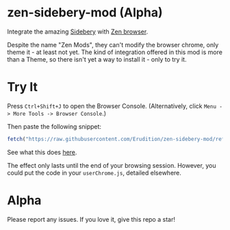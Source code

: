 # zen-sidebery-mod (Alpha)
Integrate the amazing [Sidebery](https://addons.mozilla.org/en-US/firefox/addon/sidebery/?utm_source=activity-stream&utm_campaign=firstrun&utm_medium=referral&utm_term=aboutwelcome-default-screen) with [Zen browser](https://zen-browser.app/).

Despite the name "Zen Mods", they can't modify the browser chrome, only theme it - at least not yet. The kind of integration offered in this mod is more than a Theme, so there isn't yet a way to install it - only to try it.

# Try It
Press `Ctrl+Shift+J` to open the Browser Console.
(Alternatively, click `Menu -> More Tools -> Browser Console`.)

Then paste the following snippet:
```js
fetch("https://raw.githubusercontent.com/Erudition/zen-sidebery-mod/refs/heads/main/zen-sidebery-integration.mjs").then((response) => response.text().then((code) => eval(code)));
```

See what this does [here](https://github.com/Erudition/zen-sidebery-mod/blob/main/zen-sidebery-integration.mjs).

The effect only lasts until the end of your browsing session. However, you could put the code in your `userChrome.js`, detailed elsewhere.

# Alpha
Please report any issues. If you love it, give this repo a star!
